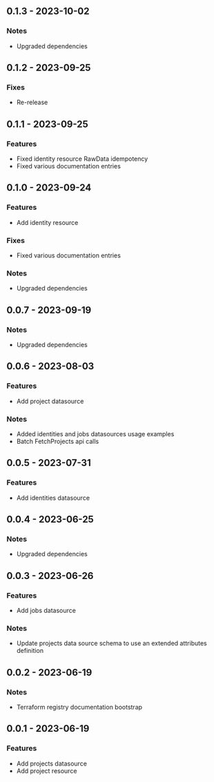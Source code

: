 ## 0.1.3 - 2023-10-02
### Notes
* Upgraded dependencies

## 0.1.2 - 2023-09-25
### Fixes
* Re-release

## 0.1.1 - 2023-09-25
### Features
* Fixed identity resource RawData idempotency
* Fixed various documentation entries

## 0.1.0 - 2023-09-24
### Features
* Add identity resource

### Fixes
* Fixed various documentation entries

### Notes
* Upgraded dependencies

## 0.0.7 - 2023-09-19

### Notes
* Upgraded dependencies

## 0.0.6 - 2023-08-03

### Features
* Add project datasource

### Notes
* Added identities and jobs datasources usage examples
* Batch FetchProjects api calls

## 0.0.5 - 2023-07-31

### Features
* Add identities datasource

## 0.0.4 - 2023-06-25

### Notes
* Upgraded dependencies

## 0.0.3 - 2023-06-26

### Features
* Add jobs datasource

### Notes
* Update projects data source schema to use an extended attributes definition

## 0.0.2 - 2023-06-19

### Notes
* Terraform registry documentation bootstrap

## 0.0.1 - 2023-06-19

### Features
* Add projects datasource
* Add project resource
